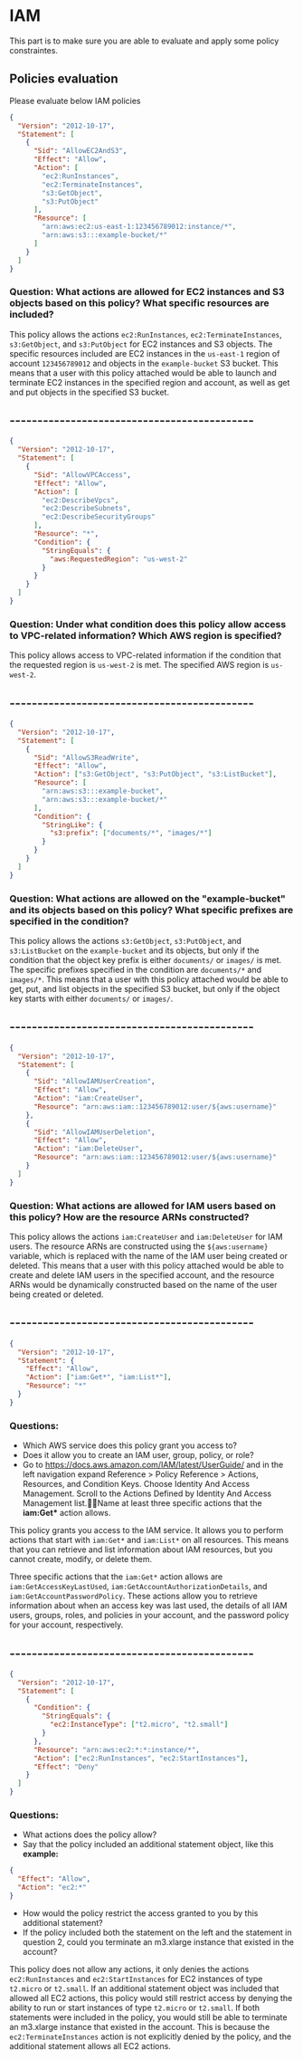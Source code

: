 # IAM

This part is to make sure you are able to evaluate and apply some policy constraintes.

## Policies evaluation

Please evaluate below IAM policies

```json
{
  "Version": "2012-10-17",
  "Statement": [
    {
      "Sid": "AllowEC2AndS3",
      "Effect": "Allow",
      "Action": [
        "ec2:RunInstances",
        "ec2:TerminateInstances",
        "s3:GetObject",
        "s3:PutObject"
      ],
      "Resource": [
        "arn:aws:ec2:us-east-1:123456789012:instance/*",
        "arn:aws:s3:::example-bucket/*"
      ]
    }
  ]
}
```

### Question: What actions are allowed for EC2 instances and S3 objects based on this policy? What specific resources are included?

This policy allows the actions `ec2:RunInstances`, `ec2:TerminateInstances`, `s3:GetObject`, and `s3:PutObject` for EC2 instances and S3 objects. The specific resources included are EC2 instances in the `us-east-1` region of account `123456789012` and objects in the `example-bucket` S3 bucket. This means that a user with this policy attached would be able to launch and terminate EC2 instances in the specified region and account, as well as get and put objects in the specified S3 bucket.

## -------------------------------------------- ##


```json
{
  "Version": "2012-10-17",
  "Statement": [
    {
      "Sid": "AllowVPCAccess",
      "Effect": "Allow",
      "Action": [
        "ec2:DescribeVpcs",
        "ec2:DescribeSubnets",
        "ec2:DescribeSecurityGroups"
      ],
      "Resource": "*",
      "Condition": {
        "StringEquals": {
          "aws:RequestedRegion": "us-west-2"
        }
      }
    }
  ]
}
```

### Question: Under what condition does this policy allow access to VPC-related information? Which AWS region is specified?

This policy allows access to VPC-related information if the condition that the requested region is `us-west-2` is met. The specified AWS region is `us-west-2`.

## -------------------------------------------- ##

```json
{
  "Version": "2012-10-17",
  "Statement": [
    {
      "Sid": "AllowS3ReadWrite",
      "Effect": "Allow",
      "Action": ["s3:GetObject", "s3:PutObject", "s3:ListBucket"],
      "Resource": [
        "arn:aws:s3:::example-bucket",
        "arn:aws:s3:::example-bucket/*"
      ],
      "Condition": {
        "StringLike": {
          "s3:prefix": ["documents/*", "images/*"]
        }
      }
    }
  ]
}
```

### Question: What actions are allowed on the "example-bucket" and its objects based on this policy? What specific prefixes are specified in the condition?

This policy allows the actions `s3:GetObject`, `s3:PutObject`, and `s3:ListBucket` on the `example-bucket` and its objects, but only if the condition that the object key prefix is either `documents/` or `images/` is met. The specific prefixes specified in the condition are `documents/*` and `images/*`. This means that a user with this policy attached would be able to get, put, and list objects in the specified S3 bucket, but only if the object key starts with either `documents/` or `images/`.

## -------------------------------------------- ##


```json
{
  "Version": "2012-10-17",
  "Statement": [
    {
      "Sid": "AllowIAMUserCreation",
      "Effect": "Allow",
      "Action": "iam:CreateUser",
      "Resource": "arn:aws:iam::123456789012:user/${aws:username}"
    },
    {
      "Sid": "AllowIAMUserDeletion",
      "Effect": "Allow",
      "Action": "iam:DeleteUser",
      "Resource": "arn:aws:iam::123456789012:user/${aws:username}"
    }
  ]
}
```

### Question: What actions are allowed for IAM users based on this policy? How are the resource ARNs constructed?

This policy allows the actions `iam:CreateUser` and `iam:DeleteUser` for IAM users. The resource ARNs are constructed using the `${aws:username}` variable, which is replaced with the name of the IAM user being created or deleted. This means that a user with this policy attached would be able to create and delete IAM users in the specified account, and the resource ARNs would be dynamically constructed based on the name of the user being created or deleted.

## -------------------------------------------- ##

```json
{
  "Version": "2012-10-17",
  "Statement": {
    "Effect": "Allow",
    "Action": ["iam:Get*", "iam:List*"],
    "Resource": "*"
  }
}
```

### Questions:

- Which AWS service does this policy grant you access to?
- Does it allow you to create an IAM user, group, policy, or role?
- Go to https://docs.aws.amazon.com/IAM/latest/UserGuide/ and in the left navigation expand Reference > Policy Reference > Actions, Resources, and Condition Keys. Choose Identity And Access Management. Scroll to the Actions Defined by Identity And Access Management list.Name at least three specific actions that the **iam:Get\*** action allows.

This policy grants you access to the IAM service. It allows you to perform actions that start with `iam:Get*` and `iam:List*` on all resources. This means that you can retrieve and list information about IAM resources, but you cannot create, modify, or delete them.

Three specific actions that the `iam:Get*` action allows are `iam:GetAccessKeyLastUsed`, `iam:GetAccountAuthorizationDetails`, and `iam:GetAccountPasswordPolicy`. These actions allow you to retrieve information about when an access key was last used, the details of all IAM users, groups, roles, and policies in your account, and the password policy for your account, respectively.

## -------------------------------------------- ##

```json
{
  "Version": "2012-10-17",
  "Statement": [
    {
      "Condition": {
        "StringEquals": {
          "ec2:InstanceType": ["t2.micro", "t2.small"]
        }
      },
      "Resource": "arn:aws:ec2:*:*:instance/*",
      "Action": ["ec2:RunInstances", "ec2:StartInstances"],
      "Effect": "Deny"
    }
  ]
}
```

### Questions:

- What actions does the policy allow?
- Say that the policy included an additional statement object, like this **example:**

```json
{
  "Effect": "Allow",
  "Action": "ec2:*"
}
```

- How would the policy restrict the access granted to you by this additional statement?
- If the policy included both the statement on the left and the statement in question 2, could you terminate an m3.xlarge instance that existed in the account?

This policy does not allow any actions, it only denies the actions `ec2:RunInstances` and `ec2:StartInstances` for EC2 instances of type `t2.micro` or `t2.small`. If an additional statement object was included that allowed all EC2 actions, this policy would still restrict access by denying the ability to run or start instances of type `t2.micro` or `t2.small`. If both statements were included in the policy, you would still be able to terminate an m3.xlarge instance that existed in the account. This is because the `ec2:TerminateInstances` action is not explicitly denied by the policy, and the additional statement allows all EC2 actions.